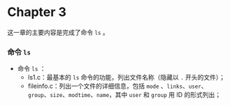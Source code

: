 # Chapter 3

这一章的主要内容是完成了命令 `ls` 。

### 命令 `ls`

- 命令 `ls` ：
  - ls1.c：最基本的 `ls` 命令的功能，列出文件名称（隐藏以 `.` 开头的文件）；
  - fileinfo.c：列出一个文件的详细信息，包括 `mode` 、`links`、`user`、`group`、`size`、`modtime`、`name`，其中 `user` 和 `group` 用 ID 的形式列出；